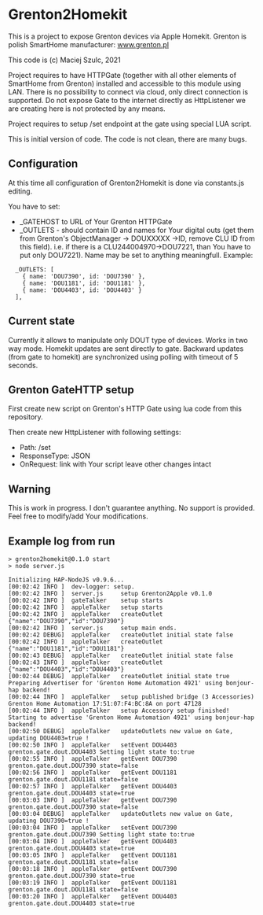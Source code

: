 # Grenton2Homekit
This is a project to expose Grenton devices via Apple Homekit.
Grenton is polish SmartHome manufacturer: www.grenton.pl

This code is (c) Maciej Szulc, 2021

Project requires to have HTTPGate (together with all other elements of SmartHome from Grenton) installed and accessible to this module using LAN. There is no possibility to connect via cloud, only direct connection is supported. Do not expose Gate to the internet directly as HttpListener we are creating here is not protected by any means.

Project requires to setup /set endpoint at the gate using special LUA script.

This is initial version of code.
The code is not clean, there are many bugs.

## Configuration
At this time all configuration of Grenton2Homekit is done via constants.js editing.

You have to set:
- _GATEHOST to URL of Your Grenton HTTPGate 
- _OUTLETS - should contain ID and names for Your digital outs (get them from Grenton's ObjectManager -> DOUXXXXX ->ID, remove CLU ID from this field). i.e. if there is a CLU244004970->DOU7221, than You have to put only DOU7221). Name may be set to anything meaningfull. 
Example:
```
  _OUTLETS: [
    { name: 'DOU7390', id: 'DOU7390' },
    { name: 'DOU1181', id: 'DOU1181' },
    { name: 'DOU4403', id: 'DOU4403' }
  ],
  ```
## Current state
Currently it allows to manipulate only DOUT type of devices.
Works in two way mode. Homekit updates are sent directly to gate. Backward updates (from gate to homekit) are synchronized using polling with timeout of 5 seconds.

## Grenton GateHTTP setup

First create new script on Grenton's HTTP Gate using lua code from this repository.

Then create new HttpListener with following settings:
- Path: /set
- ResponseType: JSON
- OnRequest: link with Your script 
leave other changes intact


## Warning
This is work in progress. I don't guarantee anything. No support is provided.
Feel free to modify/add Your modifications.

## Example log from run

```
> grenton2homekit@0.1.0 start
> node server.js

Initializing HAP-NodeJS v0.9.6...
[00:02:42 INFO ]  dev-logger: setup.
[00:02:42 INFO ]  server.js     setup Grenton2Apple v0.1.0
[00:02:42 INFO ]  gateTalker    setup starts
[00:02:42 INFO ]  appleTalker   setup starts
[00:02:42 INFO ]  appleTalker   createOutlet {"name":"DOU7390","id":"DOU7390"}
[00:02:42 INFO ]  server.js     setup main ends.
[00:02:42 DEBUG]  appleTalker   createOutlet initial state false
[00:02:42 INFO ]  appleTalker   createOutlet {"name":"DOU1181","id":"DOU1181"}
[00:02:43 DEBUG]  appleTalker   createOutlet initial state false
[00:02:43 INFO ]  appleTalker   createOutlet {"name":"DOU4403","id":"DOU4403"}
[00:02:44 DEBUG]  appleTalker   createOutlet initial state true
Preparing Advertiser for 'Grenton Home Automation 4921' using bonjour-hap backend!
[00:02:44 INFO ]  appleTalker   setup published bridge (3 Accessories) Grenton Home Automation 17:51:07:F4:BC:8A on port 47128
[00:02:44 INFO ]  appleTalker   setup Accessory setup finished!
Starting to advertise 'Grenton Home Automation 4921' using bonjour-hap backend!
[00:02:50 DEBUG]  appleTalker   updateOutlets new value on Gate, updating DOU4403=true !
[00:02:50 INFO ]  appleTalker   setEvent DOU4403 grenton.gate.dout.DOU4403 Setting light state to:true
[00:02:55 INFO ]  appleTalker   getEvent DOU7390 grenton.gate.dout.DOU7390 state=false
[00:02:56 INFO ]  appleTalker   getEvent DOU1181 grenton.gate.dout.DOU1181 state=false
[00:02:57 INFO ]  appleTalker   getEvent DOU4403 grenton.gate.dout.DOU4403 state=true
[00:03:03 INFO ]  appleTalker   getEvent DOU7390 grenton.gate.dout.DOU7390 state=false
[00:03:04 DEBUG]  appleTalker   updateOutlets new value on Gate, updating DOU7390=true !
[00:03:04 INFO ]  appleTalker   setEvent DOU7390 grenton.gate.dout.DOU7390 Setting light state to:true
[00:03:04 INFO ]  appleTalker   getEvent DOU4403 grenton.gate.dout.DOU4403 state=true
[00:03:05 INFO ]  appleTalker   getEvent DOU1181 grenton.gate.dout.DOU1181 state=false
[00:03:18 INFO ]  appleTalker   getEvent DOU7390 grenton.gate.dout.DOU7390 state=true
[00:03:19 INFO ]  appleTalker   getEvent DOU1181 grenton.gate.dout.DOU1181 state=false
[00:03:20 INFO ]  appleTalker   getEvent DOU4403 grenton.gate.dout.DOU4403 state=true
```